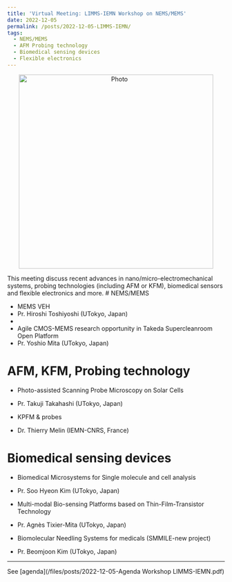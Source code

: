 ```yaml
---
title: 'Virtual Meeting: LIMMS-IEMN Workshop on NEMS/MEMS'
date: 2022-12-05
permalink: /posts/2022-12-05-LIMMS-IEMN/
tags:
  - NEMS/MEMS
  - AFM Probing technology
  - Biomedical sensing devices
  - Flexible electronics
---
```


<p align="center">
  <img src="https://haoxsia.github.io/images/posts/Map-LIMMS_2018-min.png?raw=true" alt="Photo" style="width: 450px;"/> 
</p>
This meeting discuss recent advances in nano/micro-electromechanical systems, probing technologies (including AFM or KFM), biomedical sensors and flexible electronics and more.
# NEMS/MEMS

* MEMS VEH
* Pr. Hiroshi Toshiyoshi (UTokyo, Japan)
* 
* Agile CMOS-MEMS research opportunity in Takeda Supercleanroom Open Platform
* Pr. Yoshio Mita (UTokyo, Japan)

# AFM, KFM, Probing technology

* Photo-assisted Scanning Probe Microscopy on Solar Cells
* Pr. Takuji Takahashi (UTokyo, Japan)

* KPFM & probes
* Dr. Thierry Melin (IEMN-CNRS, France)

# Biomedical sensing devices

* Biomedical Microsystems for Single molecule and cell analysis
* Pr. Soo Hyeon Kim (UTokyo, Japan)

* Multi-modal Bio-sensing Platforms based on Thin-Film-Transistor Technology
* Pr. Agnès Tixier-Mita (UTokyo, Japan)
* Biomolecular Needling Systems for medicals (SMMILE-new project)
* Pr. Beomjoon Kim (UTokyo, Japan)

------

See [agenda](/files/posts/2022-12-05-Agenda Workshop LIMMS-IEMN.pdf)
